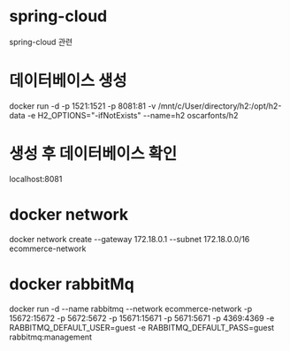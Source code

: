 # spring-cloud
spring-cloud 관련

# 데이터베이스 생성 
docker run -d -p 1521:1521 -p 8081:81 -v /mnt/c/User/directory/h2:/opt/h2-data -e H2_OPTIONS="-ifNotExists" --name=h2 oscarfonts/h2

# 생성 후 데이터베이스 확인 
localhost:8081

# docker network
docker network create --gateway 172.18.0.1 --subnet 172.18.0.0/16 ecommerce-network

# docker rabbitMq
docker run -d --name rabbitmq --network ecommerce-network -p 15672:15672 -p 5672:5672 -p 15671:15671 -p 5671:5671 -p 4369:4369 -e RABBITMQ_DEFAULT_USER=guest -e RABBITMQ_DEFAULT_PASS=guest rabbitmq:management
